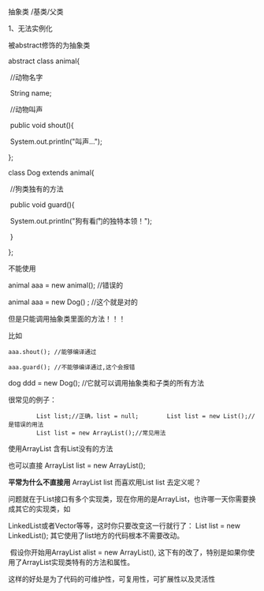 抽象类  /基类/父类

1、无法实例化

被abstract修饰的为抽象类

abstract class animal{

​     //动物名字

​     String name;

​     //动物叫声

​     public void shout(){

​     System.out.println("叫声...");



};

class Dog extends animal{

​     //狗类独有的方法

​     public void guard(){

​          System.out.println("狗有看门的独特本领！");

​     }

};

不能使用

animal aaa = new animal(); //错误的



animal aaa = new Dog() ; //这个就是对的

但是只能调用抽象类里面的方法！！！

比如 

```
aaa.shout(); //能够编译通过

aaa.guard(); //不能够编译通过,这个会报错
```

dog ddd = new Dog(); //它就可以调用抽象类和子类的所有方法





很常见的例子：

```
        List list;//正确，list = null;        List list = new List();//是错误的用法
        List list = new ArrayList();//常见用法
```

使用ArrayList 含有List没有的方法

也可以直接 ArrayList list = new ArrayList();



**平常为什么不直接用** ArrayList list 而喜欢用List list 去定义呢？

问题就在于List接口有多个实现类，现在你用的是ArrayList，也许哪一天你需要换成其它的实现类，如 

LinkedList或者Vector等等，这时你只要改变这一行就行了： List list = new LinkedList(); 其它使用了list地方的代码根本不需要改动。 

​       假设你开始用ArrayList alist = new ArrayList(), 这下有的改了，特别是如果你使用了ArrayList实现类特有的方法和属性。

这样的好处是为了代码的可维护性，可复用性，可扩展性以及灵活性